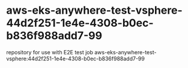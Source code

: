 # aws-eks-anywhere-test-vsphere-44d2f251-1e4e-4308-b0ec-b836f988add7-99
repository for use with E2E test job aws-eks-anywhere-test-vsphere:44d2f251-1e4e-4308-b0ec-b836f988add7-99
